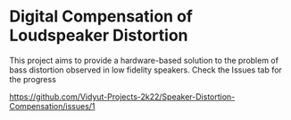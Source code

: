 # Digital Compensation of Loudspeaker Distortion
This project aims to provide a hardware-based solution to the problem of bass distortion observed in low fidelity speakers.
Check the Issues tab for the progress

https://github.com/Vidyut-Projects-2k22/Speaker-Distortion-Compensation/issues/1
